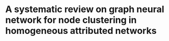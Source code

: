 # A systematic review on graph neural network for node clustering in homogeneous attributed networks

